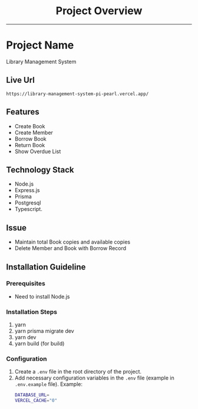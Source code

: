 <div align="center">
  <h1>Project Overview</h1>
</div>

---

# Project Name

Library Management System

## Live Url

`https://library-management-system-pi-pearl.vercel.app/`

## Features

- Create Book
- Create Member
- Borrow Book
- Return Book
- Show Overdue List

## Technology Stack

- Node.js
- Express.js
- Prisma
- Postgresql
- Typescript.

## Issue

- Maintain total Book copies and available copies
- Delete Member and Book with Borrow Record

## Installation Guideline

### Prerequisites

- Need to install Node.js

### Installation Steps

1. yarn
2. yarn prisma migrate dev
3. yarn dev
4. yarn build (for build)

### Configuration

1. Create a `.env` file in the root directory of the project.
2. Add necessary configuration variables in the `.env` file (example in `.env.example` file).
   Example:
   ```bash
   DATABASE_URL=
   VERCEL_CACHE="0"
   ```
